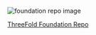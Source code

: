![foundation repo image](/docs/web_resources/foundation_repo.png)

<a href="https://github.com/threefoldfoundation" target="_blank">ThreeFold Foundation Repo</a>
